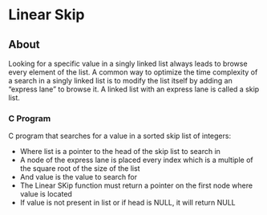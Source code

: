 # Linear Skip

## About
Looking for a specific value in a singly linked list always leads to browse every element of the list. A common way to optimize the time complexity of a search in a singly linked list is to modify the list itself by adding an “express lane” to browse it. A linked list with an express lane is called a skip list.

### C Program
C program that searches for a value in a sorted skip list of integers:
- Where list is a pointer to the head of the skip list to search in
- A node of the express lane is placed every index which is a multiple of the square root of the size of the list
- And value is the value to search for
- The Linear SKip function must return a pointer on the first node where value is located
- If value is not present in list or if head is NULL, it will return NULL